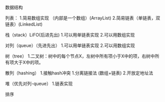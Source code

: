 数据结构

列表：
1.简易数组实现 （内部是一个数组）(ArrayList)
2.简易链表（单链表，双链表）(LinkedList)

栈（stack）LiFO(后进先出)
1.可以用单链表实现
2.可以用数组实现

对列（queue）（先进先出）
1.可以用单链表实现
2.可以用数组实现

树（tree）
1.二叉树：树中的每个节点X，左树中所有项小于X中的项，右树中所有项大于X中的项。

散列（hashing）
1.接触hash冲突
	1.分离链接法 (数组+链表)
	2.开放定地址法

堆（优先对列-queue）
1.链表实现

排序

